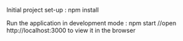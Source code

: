 Initial project set-up :
  npm install
  
  
Run the application in development mode :
  npm start //open http://localhost:3000 to view it in the browser
